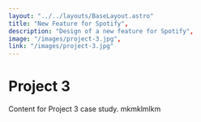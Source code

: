 ```yaml
---
layout: "../../layouts/BaseLayout.astro"
title: "New Feature for Spotify",
description: "Design of a new feature for Spotify",
image: "/images/project-3.jpg",
link: "/images/project-3.jpg"
---
```


# Project 3

Content for Project 3 case study.
mkmklmlkm